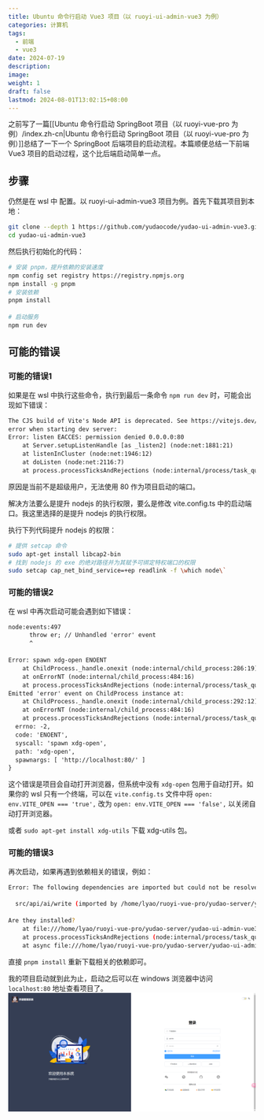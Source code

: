 ```yaml
---
title: Ubuntu 命令行启动 Vue3 项目（以 ruoyi-ui-admin-vue3 为例）
categories: 计算机
tags:
  - 前端
  - vue3
date: 2024-07-19
description: 
image: 
weight: 1
draft: false
lastmod: 2024-08-01T13:02:15+08:00
---
```


之前写了一篇[[Ubuntu 命令行启动 SpringBoot 项目（以 ruoyi-vue-pro 为例）/index.zh-cn|Ubuntu 命令行启动 SpringBoot 项目（以 ruoyi-vue-pro 为例）]]总结了一下一个 SpringBoot 后端项目的启动流程。本篇顺便总结一下前端 Vue3 项目的启动过程，这个比后端启动简单一点。

## 步骤

仍然是在 wsl 中 配置。以 ruoyi-ui-admin-vue3 项目为例。首先下载其项目到本地：
```sh
git clone --depth 1 https://github.com/yudaocode/yudao-ui-admin-vue3.git
cd yudao-ui-admin-vue3
```

然后执行初始化的代码：
```sh
# 安装 pnpm，提升依赖的安装速度
npm config set registry https://registry.npmjs.org
npm install -g pnpm
# 安装依赖
pnpm install

# 启动服务
npm run dev
```

## 可能的错误
### 可能的错误1
如果是在 wsl 中执行这些命令，执行到最后一条命令 `npm run dev` 时，可能会出现如下错误：
```txt
The CJS build of Vite's Node API is deprecated. See https://vitejs.dev/guide/troubleshooting.html#vite-cjs-node-api-deprecated for more details.
error when starting dev server:
Error: listen EACCES: permission denied 0.0.0.0:80
    at Server.setupListenHandle [as _listen2] (node:net:1881:21)
    at listenInCluster (node:net:1946:12)
    at doListen (node:net:2116:7)
    at process.processTicksAndRejections (node:internal/process/task_queues:83:21)
```

原因是当前不是超级用户，无法使用 80 作为项目启动的端口。

解决方法要么是提升 nodejs 的执行权限，要么是修改 vite.config.ts 中的启动端口。我这里选择的是提升 nodejs 的执行权限。

执行下列代码提升 nodejs 的权限：
```sh
# 提供 setcap 命令
sudo apt-get install libcap2-bin
# 找到 nodejs 的 exe 的绝对路径并为其赋予可绑定特权端口的权限
sudo setcap cap_net_bind_service=+ep readlink -f \which node\`
```

### 可能的错误2

在 wsl 中再次启动可能会遇到如下错误：
```txt
node:events:497
      throw er; // Unhandled 'error' event
      ^

Error: spawn xdg-open ENOENT
    at ChildProcess._handle.onexit (node:internal/child_process:286:19)
    at onErrorNT (node:internal/child_process:484:16)
    at process.processTicksAndRejections (node:internal/process/task_queues:82:21)
Emitted 'error' event on ChildProcess instance at:
    at ChildProcess._handle.onexit (node:internal/child_process:292:12)
    at onErrorNT (node:internal/child_process:484:16)
    at process.processTicksAndRejections (node:internal/process/task_queues:82:21) {
  errno: -2,
  code: 'ENOENT',
  syscall: 'spawn xdg-open',
  path: 'xdg-open',
  spawnargs: [ 'http://localhost:80/' ]
}
```

这个错误是项目会自动打开浏览器，但系统中没有 `xdg-open` 包用于自动打开。如果你的 wsl 只有一个终端，可以在 `vite.config.ts` 文件中将 `open: env.VITE_OPEN === 'true',` 改为 `open: env.VITE_OPEN === 'false',` 以关闭自动打开浏览器。

或者 `sudo apt-get install xdg-utils` 下载 xdg-utils 包。

### 可能的错误3

再次启动，如果再遇到依赖相关的错误，例如：
```sh
Error: The following dependencies are imported but could not be resolved:

  src/api/ai/write (imported by /home/lyao/ruoyi-vue-pro/yudao-server/yudao-ui-admin-vue3/src/views/ai/write/index/components/Left.vue?id=0)

Are they installed?
    at file:///home/lyao/ruoyi-vue-pro/yudao-server/yudao-ui-admin-vue3/node_modules/.pnpm/vite@5.1.4_@types+node@20.12.7_sass@1.75.0_terser@5.30.4/node_modules/vite/dist/node/chunks/dep-jDlpJiMN.js:52270:23
    at process.processTicksAndRejections (node:internal/process/task_queues:95:5)
    at async file:///home/lyao/ruoyi-vue-pro/yudao-server/yudao-ui-admin-vue3/node_modules/.pnpm/vite@5.1.4_@types+node@20.12.7_sass@1.75.0_terser@5.30.4/node_modules/vite/dist/node/chunks/dep-jDlpJiMN.js:51682:38
```

直接 `pnpm install` 重新下载相关的依赖即可。

我的项目启动就到此为止，启动之后可以在 windows 浏览器中访问 `localhost:80` 地址查看项目了。
![image.png](https://raw.githubusercontent.com/oLd-Y/PicGoPictures/main/20240719162711.png)
